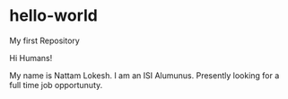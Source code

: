 # hello-world
My first Repository

Hi Humans!

My name is Nattam Lokesh.
I am an ISI Alumunus.
Presently looking for a full time job opportunuty.
